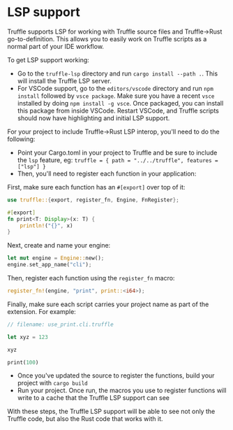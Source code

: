 # LSP support

Truffle supports LSP for working with Truffle source files and Truffle->Rust go-to-definition. This allows you to easily work on Truffle scripts as a normal part of your IDE workflow.

To get LSP support working:

* Go to the `truffle-lsp` directory and run `cargo install --path .`. This will install the Truffle LSP server.
* For VSCode support, go to the `editors/vscode` directory and run `npm install` followed by `vsce package`. Make sure you have a recent `vsce` installed by doing `npm install -g vsce`. Once packaged, you can install this package from inside VSCode. Restart VSCode, and Truffle scripts should now have highlighting and initial LSP support.

For your project to include Truffle->Rust LSP interop, you'll need to do the following:

* Point your Cargo.toml in your project to Truffle and be sure to include the `lsp` feature, eg: `truffle = { path = "../../truffle", features = ["lsp"] }`
* Then, you'll need to register each function in your application:

First, make sure each function has an `#[export]` over top of it:
```rust
use truffle::{export, register_fn, Engine, FnRegister};

#[export]
fn print<T: Display>(x: T) {
    println!("{}", x)
}
```

Next, create and name your engine:

```rust
let mut engine = Engine::new();
engine.set_app_name("cli");
```

Then, register each function using the `register_fn` macro:

```rust
register_fn!(engine, "print", print::<i64>);
```

Finally, make sure each script carries your project name as part of the extension. For example:

```rust
// filename: use_print.cli.truffle

let xyz = 123

xyz

print(100)
```

* Once you've updated the source to register the functions, build your project with `cargo build`
* Run your project. Once run, the macros you use to register functions will write to a cache that the Truffle LSP support can see

With these steps, the Truffle LSP support will be able to see not only the Truffle code, but also the Rust code that works with it.
